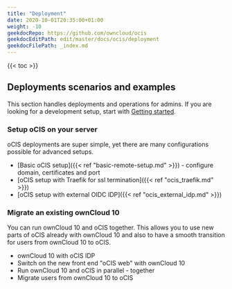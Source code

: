 ```yaml
---
title: "Deployment"
date: 2020-10-01T20:35:00+01:00
weight: -10
geekdocRepo: https://github.com/owncloud/ocis
geekdocEditPath: edit/master/docs/ocis/deployment
geekdocFilePath: _index.md
---
```


{{< toc >}}

## Deployments scenarios and examples
This section handles deployments and operations for admins. If you are looking for a development setup, start with [Getting started](https://owncloud.github.io/ocis/getting-started/).

### Setup oCIS on your server
oCIS deployments are super simple, yet there are many configurations possible for advanced setups.

- [Basic oCIS setup]({{< ref "basic-remote-setup.md" >}}) - configure domain, certificates and port
- [oCIS setup with Traefik for ssl termination]({{< ref "ocis_traefik.md" >}})
- [oCIS setup with external OIDC IDP]({{< ref "ocis_external_idp.md" >}})

### Migrate an existing ownCloud 10
You can run ownCloud 10 and oCIS together. This allows you to use new parts of oCIS already with ownCloud 10 and also to have a smooth transition for users from ownCloud 10 to oCIS.

- ownCloud 10 with oCIS IDP
- Switch on the new front end "oCIS web" with ownCloud 10
- Run ownCloud 10 and oCIS in parallel - together
- Migrate users from ownCloud 10 to oCIS
